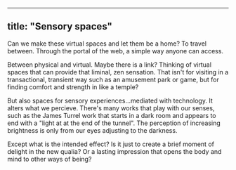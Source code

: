 
---
title: "Sensory spaces"
---


Can we make these virtual spaces and let them be a home? To travel between. Through the portal of the web, a simple way anyone can access.

Between physical and virtual. Maybe there is a link? Thinking of virtual spaces that can provide that liminal, zen sensation. That isn't for visiting in a transactional, transient way such as an amusement park or game, but for finding comfort  and strength in like a temple?

But also spaces for sensory experiences...mediated with technology. It alters what we percieve. There's many works that play with our senses, such as the James Turrel work that starts in a dark room and appears to end with a "light at at the end of the tunnel". The perception of increasing brightness is only from our eyes adjusting to the darkness. 

Except what is the intended effect? Is it just to create a brief moment of delight in the new qualia? Or a lasting impression that opens the body and mind to other ways of being?

